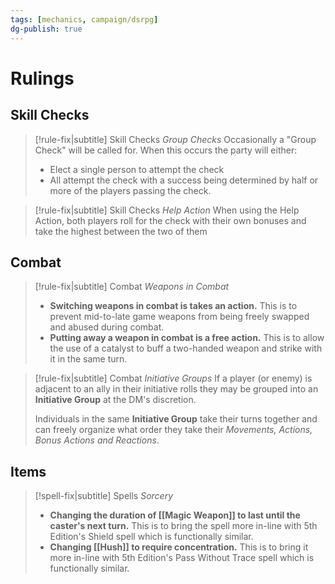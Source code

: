 ```yaml
---
tags: [mechanics, campaign/dsrpg]
dg-publish: true
---
```

# Rulings

## Skill Checks
> [!rule-fix|subtitle] Skill Checks *Group Checks*
> Occasionally a "Group Check" will be called for. When this occurs the party will either:
> - Elect a single person to attempt the check
> - All attempt the check with a success being determined by half or more of the players passing the check.

> [!rule-fix|subtitle] Skill Checks *Help Action*
> When using the Help Action, both players roll for the check with their own bonuses and take the highest between the two of them

## Combat
> [!rule-fix|subtitle] Combat *Weapons in Combat*
> - **Switching weapons in combat is takes an action.**
>    This is to prevent mid-to-late game weapons from being freely swapped and abused during combat. 
> - **Putting away a weapon in combat is a free action.** 
>     This is to allow the use of a catalyst to buff a two-handed weapon and strike with it in the same turn.

> [!rule-fix|subtitle] Combat *Initiative Groups*
> If a player (or enemy) is adjacent to an ally in their initiative rolls they may be grouped into an **Initiative Group** at the DM's discretion.
> 
> Individuals in the same **Initiative Group** take their turns together and can freely organize what order they take their *Movements, Actions, Bonus Actions and Reactions*.

## Items
> [!spell-fix|subtitle] Spells *Sorcery*
> - **Changing the duration of [[Magic Weapon]] to last until the caster's next turn.**
>    This is to bring the spell more in-line with 5th Edition's Shield spell which is functionally similar.
> - **Changing [[Hush]] to require concentration.**
>   This is to bring it more in-line with 5th Edition's Pass Without Trace spell which is functionally similar.
